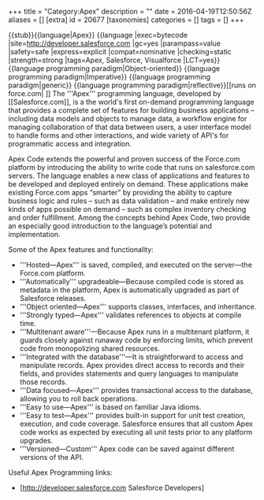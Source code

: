 +++
title = "Category:Apex"
description = ""
date = 2016-04-19T12:50:56Z
aliases = []
[extra]
id = 20677
[taxonomies]
categories = []
tags = []
+++

{{stub}}{{language|Apex}}
{{language
|exec=bytecode
|site=http://developer.salesforce.com
|gc=yes
|parampass=value
|safety=safe
|express=explicit
|compat=nominative
|checking=static
|strength=strong
|tags=Apex, Salesforce, Visualforce
|LCT=yes}}
{{language programming paradigm|Object-oriented}}
{{language programming paradigm|Imperative}}
{{language programming paradigm|generic}}
{{language programming paradigm|reflective}}[[runs on force.com| ]]
The '''Apex''' programming language, developed by [[Salesforce.com]], is a the world's first on-demand programming language that provides a complete set of features for building business applications – including data models and objects to manage data, a workflow engine for managing collaboration of that data between users, a user interface model to handle forms and other interactions, and wide variety of API's for programmatic access and integration.

Apex Code extends the powerful and proven success of the Force.com platform by introducing the ability to write code that runs on salesforce.com servers. The language enables a new class of applications and features to be developed and deployed entirely on demand. These applications make existing Force.com apps “smarter” by providing the ability to capture business logic and rules – such as data validation – and make entirely new kinds of apps possible on demand – such as complex inventory checking and order fulfillment.
Among the concepts behind Apex Code, two provide an especially good introduction to the language’s potential and implementation.

Some of the Apex features and functionality:
* '''Hosted—Apex''' is saved, compiled, and executed on the server—the Force.com platform.
* '''Automatically''' upgradeable—Because compiled code is stored as metadata in the platform, Apex is automatically upgraded as part of Salesforce releases.
* '''Object oriented—Apex''' supports classes, interfaces, and inheritance.
* '''Strongly typed—Apex''' validates references to objects at compile time.
* '''Multitenant aware'''—Because Apex runs in a multitenant platform, it guards closely against runaway code by enforcing limits, which prevent code from monopolizing shared resources.
* '''Integrated with the database'''—It is straightforward to access and manipulate records. Apex provides direct access to records and their fields, and provides statements and query languages to manipulate those records.
* '''Data focused—Apex''' provides transactional access to the database, allowing you to roll back operations.
* '''Easy to use—Apex''' is based on familiar Java idioms.
* '''Easy to test—Apex''' provides built-in support for unit test creation, execution, and code coverage. Salesforce ensures that all custom Apex code works as expected by executing all unit tests prior to any platform upgrades.
* '''Versioned—Custom''' Apex code can be saved against different versions of the API.


Useful Apex Programming links:

* [http://developer.salesforce.com Salesforce Developers]
